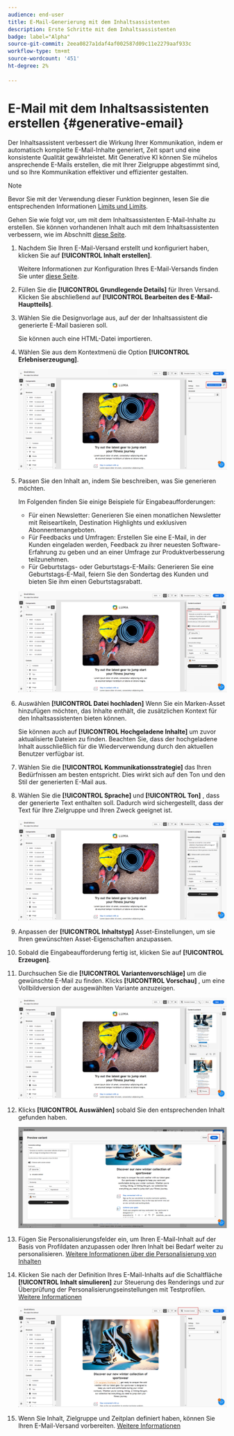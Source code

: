 ```yaml
---
audience: end-user
title: E-Mail-Generierung mit dem Inhaltsassistenten
description: Erste Schritte mit dem Inhaltsassistenten
badge: label="Alpha"
source-git-commit: 2eea0827a1daf4af002587d09c11e2279aaf933c
workflow-type: tm+mt
source-wordcount: '451'
ht-degree: 2%

---
```


# E-Mail mit dem Inhaltsassistenten erstellen {#generative-email}

Der Inhaltsassistent verbessert die Wirkung Ihrer Kommunikation, indem er automatisch komplette E-Mail-Inhalte generiert, Zeit spart und eine konsistente Qualität gewährleistet. Mit Generative KI können Sie mühelos ansprechende E-Mails erstellen, die mit Ihrer Zielgruppe abgestimmt sind, und so Ihre Kommunikation effektiver und effizienter gestalten.

>[!NOTE]
>
>Bevor Sie mit der Verwendung dieser Funktion beginnen, lesen Sie die entsprechenden Informationen [Limits und Limits](generative-gs.md#guardrails-and-limitations).


Gehen Sie wie folgt vor, um mit dem Inhaltsassistenten E-Mail-Inhalte zu erstellen. Sie können vorhandenen Inhalt auch mit dem Inhaltsassistenten verbessern, wie im Abschnitt [diese Seite](generative-content.md).

1. Nachdem Sie Ihren E-Mail-Versand erstellt und konfiguriert haben, klicken Sie auf **[!UICONTROL Inhalt erstellen]**.

   Weitere Informationen zur Konfiguration Ihres E-Mail-Versands finden Sie unter [diese Seite](../content/create-email-content.md).

1. Füllen Sie die **[!UICONTROL Grundlegende Details]** für Ihren Versand. Klicken Sie abschließend auf **[!UICONTROL Bearbeiten des E-Mail-Hauptteils]**.

1. Wählen Sie die Designvorlage aus, auf der der Inhaltsassistent die generierte E-Mail basieren soll.

   Sie können auch eine HTML-Datei importieren.

1. Wählen Sie aus dem Kontextmenü die Option **[!UICONTROL Erlebniserzeugung]**.

   ![](assets/email-genai-1.png)

1. Passen Sie den Inhalt an, indem Sie beschreiben, was Sie generieren möchten.

   Im Folgenden finden Sie einige Beispiele für Eingabeaufforderungen:

   * Für einen Newsletter: Generieren Sie einen monatlichen Newsletter mit Reiseartikeln, Destination Highlights und exklusiven Abonnentenangeboten.
   * Für Feedbacks und Umfragen: Erstellen Sie eine E-Mail, in der Kunden eingeladen werden, Feedback zu ihrer neuesten Software-Erfahrung zu geben und an einer Umfrage zur Produktverbesserung teilzunehmen.
   * Für Geburtstags- oder Geburtstags-E-Mails: Generieren Sie eine Geburtstags-E-Mail, feiern Sie den Sondertag des Kunden und bieten Sie ihm einen Geburtstagsrabatt.

   ![](assets/email-genai-2.png)

1. Auswählen **[!UICONTROL Datei hochladen]** Wenn Sie ein Marken-Asset hinzufügen möchten, das Inhalte enthält, die zusätzlichen Kontext für den Inhaltsassistenten bieten können.

   Sie können auch auf **[!UICONTROL Hochgeladene Inhalte]** um zuvor aktualisierte Dateien zu finden. Beachten Sie, dass der hochgeladene Inhalt ausschließlich für die Wiederverwendung durch den aktuellen Benutzer verfügbar ist.

1. Wählen Sie die **[!UICONTROL Kommunikationsstrategie]** das Ihren Bedürfnissen am besten entspricht. Dies wirkt sich auf den Ton und den Stil der generierten E-Mail aus.

1. Wählen Sie die **[!UICONTROL Sprache]** und **[!UICONTROL Ton]** , dass der generierte Text enthalten soll. Dadurch wird sichergestellt, dass der Text für Ihre Zielgruppe und Ihren Zweck geeignet ist.

   ![](assets/email-genai-3.png)

1. Anpassen der **[!UICONTROL Inhaltstyp]** Asset-Einstellungen, um sie Ihren gewünschten Asset-Eigenschaften anzupassen.

1. Sobald die Eingabeaufforderung fertig ist, klicken Sie auf **[!UICONTROL Erzeugen]**.

1. Durchsuchen Sie die **[!UICONTROL Variantenvorschläge]** um die gewünschte E-Mail zu finden. Klicks **[!UICONTROL Vorschau]** , um eine Vollbildversion der ausgewählten Variante anzuzeigen.

   ![](assets/email-genai-4.png)

1. Klicks **[!UICONTROL Auswählen]** sobald Sie den entsprechenden Inhalt gefunden haben.

   ![](assets/email-genai-5.png)

1. Fügen Sie Personalisierungsfelder ein, um Ihren E-Mail-Inhalt auf der Basis von Profildaten anzupassen oder Ihren Inhalt bei Bedarf weiter zu personalisieren. [Weitere Informationen über die Personalisierung von Inhalten](../personalization/personalize.md)

1. Klicken Sie nach der Definition Ihres E-Mail-Inhalts auf die Schaltfläche **[!UICONTROL Inhalt simulieren]** zur Steuerung des Renderings und zur Überprüfung der Personalisierungseinstellungen mit Testprofilen.  [Weitere Informationen](../preview-test/preview-content.md)

   ![](assets/email-genai-6.png)

1. Wenn Sie Inhalt, Zielgruppe und Zeitplan definiert haben, können Sie Ihren E-Mail-Versand vorbereiten. [Weitere Informationen](../monitor/prepare-send.md)


